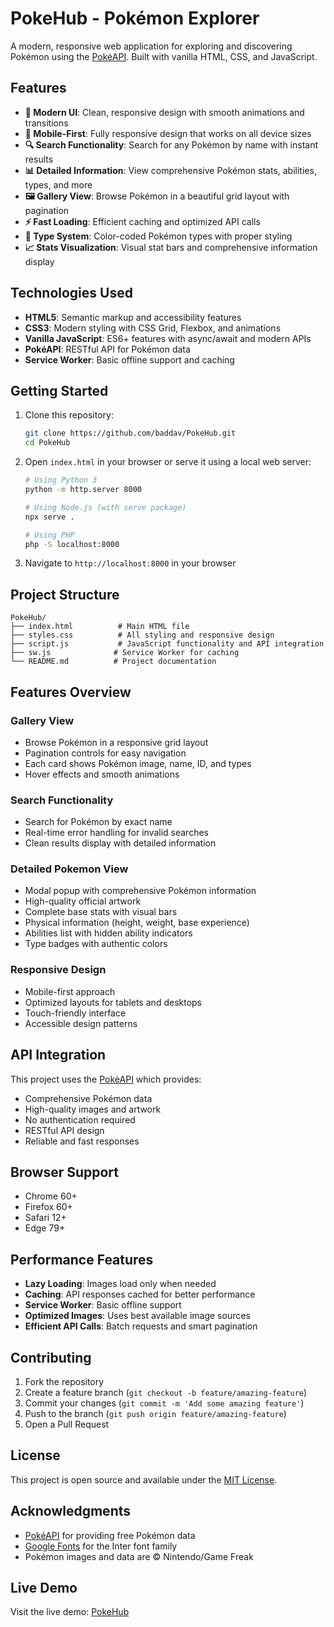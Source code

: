 # PokeHub - Pokémon Explorer

A modern, responsive web application for exploring and discovering Pokémon using the [PokéAPI](https://pokeapi.co/). Built with vanilla HTML, CSS, and JavaScript.

## Features

- **🎨 Modern UI**: Clean, responsive design with smooth animations and transitions
- **📱 Mobile-First**: Fully responsive design that works on all device sizes
- **🔍 Search Functionality**: Search for any Pokémon by name with instant results
- **📊 Detailed Information**: View comprehensive Pokémon stats, abilities, types, and more
- **🖼️ Gallery View**: Browse Pokémon in a beautiful grid layout with pagination
- **⚡ Fast Loading**: Efficient caching and optimized API calls
- **🎯 Type System**: Color-coded Pokémon types with proper styling
- **📈 Stats Visualization**: Visual stat bars and comprehensive information display

## Technologies Used

- **HTML5**: Semantic markup and accessibility features
- **CSS3**: Modern styling with CSS Grid, Flexbox, and animations
- **Vanilla JavaScript**: ES6+ features with async/await and modern APIs
- **PokéAPI**: RESTful API for Pokémon data
- **Service Worker**: Basic offline support and caching

## Getting Started

1. Clone this repository:
   ```bash
   git clone https://github.com/baddav/PokeHub.git
   cd PokeHub
   ```

2. Open `index.html` in your browser or serve it using a local web server:
   ```bash
   # Using Python 3
   python -m http.server 8000
   
   # Using Node.js (with serve package)
   npx serve .
   
   # Using PHP
   php -S localhost:8000
   ```

3. Navigate to `http://localhost:8000` in your browser

## Project Structure

```
PokeHub/
├── index.html          # Main HTML file
├── styles.css          # All styling and responsive design
├── script.js           # JavaScript functionality and API integration
├── sw.js              # Service Worker for caching
└── README.md          # Project documentation
```

## Features Overview

### Gallery View
- Browse Pokémon in a responsive grid layout
- Pagination controls for easy navigation
- Each card shows Pokémon image, name, ID, and types
- Hover effects and smooth animations

### Search Functionality
- Search for Pokémon by exact name
- Real-time error handling for invalid searches
- Clean results display with detailed information

### Detailed Pokemon View
- Modal popup with comprehensive Pokémon information
- High-quality official artwork
- Complete base stats with visual bars
- Physical information (height, weight, base experience)
- Abilities list with hidden ability indicators
- Type badges with authentic colors

### Responsive Design
- Mobile-first approach
- Optimized layouts for tablets and desktops
- Touch-friendly interface
- Accessible design patterns

## API Integration

This project uses the [PokéAPI](https://pokeapi.co/) which provides:
- Comprehensive Pokémon data
- High-quality images and artwork
- No authentication required
- RESTful API design
- Reliable and fast responses

## Browser Support

- Chrome 60+
- Firefox 60+
- Safari 12+
- Edge 79+

## Performance Features

- **Lazy Loading**: Images load only when needed
- **Caching**: API responses cached for better performance
- **Service Worker**: Basic offline support
- **Optimized Images**: Uses best available image sources
- **Efficient API Calls**: Batch requests and smart pagination

## Contributing

1. Fork the repository
2. Create a feature branch (`git checkout -b feature/amazing-feature`)
3. Commit your changes (`git commit -m 'Add some amazing feature'`)
4. Push to the branch (`git push origin feature/amazing-feature`)
5. Open a Pull Request

## License

This project is open source and available under the [MIT License](LICENSE).

## Acknowledgments

- [PokéAPI](https://pokeapi.co/) for providing free Pokémon data
- [Google Fonts](https://fonts.google.com/) for the Inter font family
- Pokémon images and data are © Nintendo/Game Freak

## Live Demo

Visit the live demo: [PokeHub](https://your-username.github.io/PokeHub)